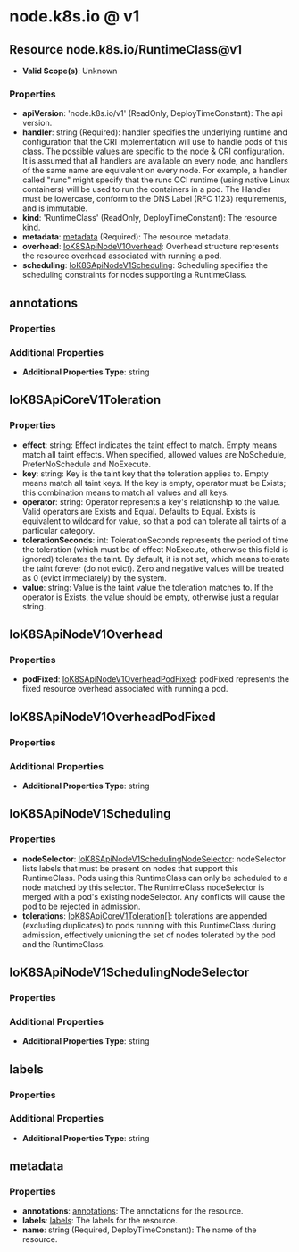 # node.k8s.io @ v1

## Resource node.k8s.io/RuntimeClass@v1
* **Valid Scope(s)**: Unknown
### Properties
* **apiVersion**: 'node.k8s.io/v1' (ReadOnly, DeployTimeConstant): The api version.
* **handler**: string (Required): handler specifies the underlying runtime and configuration that the CRI implementation will use to handle pods of this class. The possible values are specific to the node & CRI configuration.  It is assumed that all handlers are available on every node, and handlers of the same name are equivalent on every node. For example, a handler called "runc" might specify that the runc OCI runtime (using native Linux containers) will be used to run the containers in a pod. The Handler must be lowercase, conform to the DNS Label (RFC 1123) requirements, and is immutable.
* **kind**: 'RuntimeClass' (ReadOnly, DeployTimeConstant): The resource kind.
* **metadata**: [metadata](#metadata) (Required): The resource metadata.
* **overhead**: [IoK8SApiNodeV1Overhead](#iok8sapinodev1overhead): Overhead structure represents the resource overhead associated with running a pod.
* **scheduling**: [IoK8SApiNodeV1Scheduling](#iok8sapinodev1scheduling): Scheduling specifies the scheduling constraints for nodes supporting a RuntimeClass.

## annotations
### Properties
### Additional Properties
* **Additional Properties Type**: string

## IoK8SApiCoreV1Toleration
### Properties
* **effect**: string: Effect indicates the taint effect to match. Empty means match all taint effects. When specified, allowed values are NoSchedule, PreferNoSchedule and NoExecute.
* **key**: string: Key is the taint key that the toleration applies to. Empty means match all taint keys. If the key is empty, operator must be Exists; this combination means to match all values and all keys.
* **operator**: string: Operator represents a key's relationship to the value. Valid operators are Exists and Equal. Defaults to Equal. Exists is equivalent to wildcard for value, so that a pod can tolerate all taints of a particular category.
* **tolerationSeconds**: int: TolerationSeconds represents the period of time the toleration (which must be of effect NoExecute, otherwise this field is ignored) tolerates the taint. By default, it is not set, which means tolerate the taint forever (do not evict). Zero and negative values will be treated as 0 (evict immediately) by the system.
* **value**: string: Value is the taint value the toleration matches to. If the operator is Exists, the value should be empty, otherwise just a regular string.

## IoK8SApiNodeV1Overhead
### Properties
* **podFixed**: [IoK8SApiNodeV1OverheadPodFixed](#iok8sapinodev1overheadpodfixed): podFixed represents the fixed resource overhead associated with running a pod.

## IoK8SApiNodeV1OverheadPodFixed
### Properties
### Additional Properties
* **Additional Properties Type**: string

## IoK8SApiNodeV1Scheduling
### Properties
* **nodeSelector**: [IoK8SApiNodeV1SchedulingNodeSelector](#iok8sapinodev1schedulingnodeselector): nodeSelector lists labels that must be present on nodes that support this RuntimeClass. Pods using this RuntimeClass can only be scheduled to a node matched by this selector. The RuntimeClass nodeSelector is merged with a pod's existing nodeSelector. Any conflicts will cause the pod to be rejected in admission.
* **tolerations**: [IoK8SApiCoreV1Toleration](#iok8sapicorev1toleration)[]: tolerations are appended (excluding duplicates) to pods running with this RuntimeClass during admission, effectively unioning the set of nodes tolerated by the pod and the RuntimeClass.

## IoK8SApiNodeV1SchedulingNodeSelector
### Properties
### Additional Properties
* **Additional Properties Type**: string

## labels
### Properties
### Additional Properties
* **Additional Properties Type**: string

## metadata
### Properties
* **annotations**: [annotations](#annotations): The annotations for the resource.
* **labels**: [labels](#labels): The labels for the resource.
* **name**: string (Required, DeployTimeConstant): The name of the resource.

